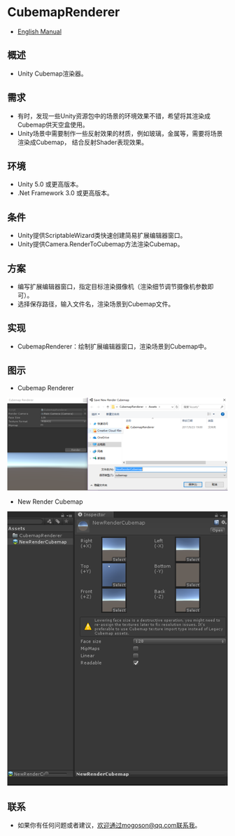 ﻿# CubemapRenderer
- [English Manual](./README.md)

## 概述
- Unity Cubemap渲染器。

## 需求
- 有时，发现一些Unity资源包中的场景的环境效果不错，希望将其渲染成Cubemap供天空盒使用。
- Unity场景中需要制作一些反射效果的材质，例如玻璃，金属等，需要将场景渲染成Cubemap，
  结合反射Shader表现效果。

## 环境
- Unity 5.0 或更高版本。
- .Net Framework 3.0 或更高版本。

## 条件
- Unity提供ScriptableWizard类快速创建简易扩展编辑器窗口。
- Unity提供Camera.RenderToCubemap方法渲染Cubemap。

## 方案
- 编写扩展编辑器窗口，指定目标渲染摄像机（渲染细节调节摄像机参数即可）。
- 选择保存路径，输入文件名，渲染场景到Cubemap文件。

## 实现
- CubemapRenderer：绘制扩展编辑器窗口，渲染场景到Cubemap中。

## 图示
- Cubemap Renderer

![CubemapRenderer](./Attachments/CubemapRenderer.png)

- New Render Cubemap

![NewRenderCubemap](./Attachments/NewRenderCubemap.png)

## 联系
- 如果你有任何问题或者建议，欢迎通过mogoson@qq.com联系我。